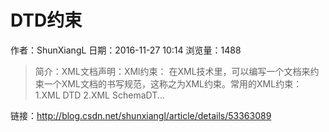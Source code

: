 # DTD约束
作者：ShunXiangL
日期：2016-11-27 10:14
浏览量：1488
> 简介：XML文档声明：XMl约束： 
在XML技术里，可以编写一个文档来约束一个XML文档的书写规范，这称之为XML约束。常用的XML约束： 
   1.XML DTD 
   2.XML SchemaDT...

 链接：http://blog.csdn.net/shunxiangl/article/details/53363089
